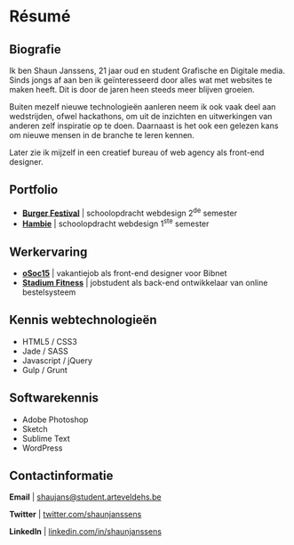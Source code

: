 # Résumé

## Biografie
Ik ben Shaun Janssens, 21 jaar oud en student Grafische en Digitale media. Sinds jongs af aan ben ik geïnteresseerd door alles wat met websites te maken heeft. Dit is door de jaren heen steeds meer blijven groeien.

Buiten mezelf nieuwe technologieën aanleren neem ik ook vaak deel aan wedstrijden, ofwel hackathons, om uit de inzichten en uitwerkingen van anderen zelf inspiratie op te doen. Daarnaast is het ook een gelezen kans om nieuwe mensen in de branche te leren kennen.

Later zie ik mijzelf in een creatief bureau of web agency als front-end designer. 

## Portfolio
* [**Burger Festival**](http://shaunjanssens.be/school/burger/) | schoolopdracht webdesign 2<sup>de</sup> semester
* [**Hambie**](http://shaunjanssens.be/school/hambie/) | schoolopdracht webdesign 1<sup>ste</sup> semester

## Werkervaring
* [**oSoc15**](http://2015.summerofcode.be/) | vakantiejob als front-end designer voor Bibnet
* [**Stadium Fitness**](http//stadium.be) | jobstudent als back-end ontwikkelaar van online bestelsysteem

## Kennis webtechnologieën
* HTML5 / CSS3
* Jade / SASS
* Javascript / jQuery
* Gulp / Grunt

## Softwarekennis
* Adobe Photoshop
* Sketch
* Sublime Text
* WordPress

## Contactinformatie
**Email** | [shaujans@student.arteveldehs.be](mailto:shaujans@student.arteveldehs.be)

**Twitter** | [twitter.com/shaunjanssens](https://twitter.com/shaunjanssens)

**LinkedIn** | [linkedin.com/in/shaunjanssens](https://be.linkedin.com/in/shaunjanssens)

